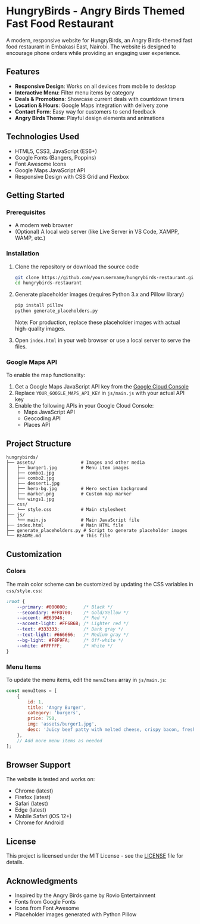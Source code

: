 # HungryBirds - Angry Birds Themed Fast Food Restaurant

A modern, responsive website for HungryBirds, an Angry Birds-themed fast food restaurant in Embakasi East, Nairobi. The website is designed to encourage phone orders while providing an engaging user experience.

## Features

- **Responsive Design**: Works on all devices from mobile to desktop
- **Interactive Menu**: Filter menu items by category
- **Deals & Promotions**: Showcase current deals with countdown timers
- **Location & Hours**: Google Maps integration with delivery zone
- **Contact Form**: Easy way for customers to send feedback
- **Angry Birds Theme**: Playful design elements and animations

## Technologies Used

- HTML5, CSS3, JavaScript (ES6+)
- Google Fonts (Bangers, Poppins)
- Font Awesome Icons
- Google Maps JavaScript API
- Responsive Design with CSS Grid and Flexbox

## Getting Started

### Prerequisites

- A modern web browser
- (Optional) A local web server (like Live Server in VS Code, XAMPP, WAMP, etc.)

### Installation

1. Clone the repository or download the source code
   ```bash
   git clone https://github.com/yourusername/hungrybirds-restaurant.git
   cd hungrybirds-restaurant
   ```

2. Generate placeholder images (requires Python 3.x and Pillow library)
   ```bash
   pip install pillow
   python generate_placeholders.py
   ```
   Note: For production, replace these placeholder images with actual high-quality images.

3. Open `index.html` in your web browser or use a local server to serve the files.

### Google Maps API

To enable the map functionality:

1. Get a Google Maps JavaScript API key from the [Google Cloud Console](https://console.cloud.google.com/)
2. Replace `YOUR_GOOGLE_MAPS_API_KEY` in `js/main.js` with your actual API key
3. Enable the following APIs in your Google Cloud Console:
   - Maps JavaScript API
   - Geocoding API
   - Places API

## Project Structure

```
hungrybirds/
├── assets/                 # Images and other media
│   ├── burger1.jpg         # Menu item images
│   ├── combo1.jpg
│   ├── combo2.jpg
│   ├── dessert1.jpg
│   ├── hero-bg.jpg         # Hero section background
│   ├── marker.png          # Custom map marker
│   └── wings1.jpg
├── css/
│   └── style.css           # Main stylesheet
├── js/
│   └── main.js             # Main JavaScript file
├── index.html              # Main HTML file
├── generate_placeholders.py # Script to generate placeholder images
└── README.md               # This file
```

## Customization

### Colors

The main color scheme can be customized by updating the CSS variables in `css/style.css`:

```css
:root {
    --primary: #000000;      /* Black */
    --secondary: #FFD700;    /* Gold/Yellow */
    --accent: #E63946;       /* Red */
    --accent-light: #FF6B6B; /* Lighter red */
    --text: #333333;         /* Dark gray */
    --text-light: #666666;   /* Medium gray */
    --bg-light: #F8F9FA;     /* Off-white */
    --white: #FFFFFF;        /* White */
}
```

### Menu Items

To update the menu items, edit the `menuItems` array in `js/main.js`:

```javascript
const menuItems = [
    {
        id: 1,
        title: 'Angry Burger',
        category: 'burgers',
        price: 750,
        img: 'assets/burger1.jpg',
        desc: 'Juicy beef patty with melted cheese, crispy bacon, fresh lettuce, and our special Angry sauce.'
    },
    // Add more menu items as needed
];
```

## Browser Support

The website is tested and works on:
- Chrome (latest)
- Firefox (latest)
- Safari (latest)
- Edge (latest)
- Mobile Safari (iOS 12+)
- Chrome for Android

## License

This project is licensed under the MIT License - see the [LICENSE](LICENSE) file for details.

## Acknowledgments

- Inspired by the Angry Birds game by Rovio Entertainment
- Fonts from Google Fonts
- Icons from Font Awesome
- Placeholder images generated with Python Pillow
